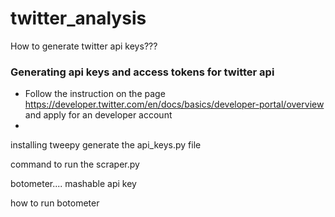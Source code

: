 # twitter_analysis

How to generate twitter api keys???
### Generating api keys and access tokens for twitter api
- Follow the instruction on the page https://developer.twitter.com/en/docs/basics/developer-portal/overview and apply for an developer account
-

installing tweepy
generate the api_keys.py file

command to run the scraper.py

botometer....
mashable api key

how to run botometer

